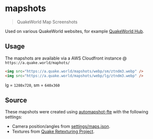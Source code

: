 # mapshots

> QuakeWorld Map Screenshots

Used on various QuakeWorld websites, for example [QuakeWorld Hub](https://hub.quakeworld.nu).

## Usage

The mapshots are available via a AWS Cloudfront instance @ `https://a.quake.world/maphots/`

```html
<img src="https://a.quake.world/mapshots/webp/sm/ztndm3.webp" />
<img src="https://a.quake.world/mapshots/webp/lg/ztndm3.webp" />
```
lg = `1280x720`, sm = `640x360`

## Source

These mapshots were created using [automapshot-fte](https://github.com/vikpe/automapshot-fte) with the following settings:

- Camera position/angles from [settings/maps.json](./settings/maps.json).
- Textures from [Quake Retexturing Project](http://qrp.quakeone.com/).
